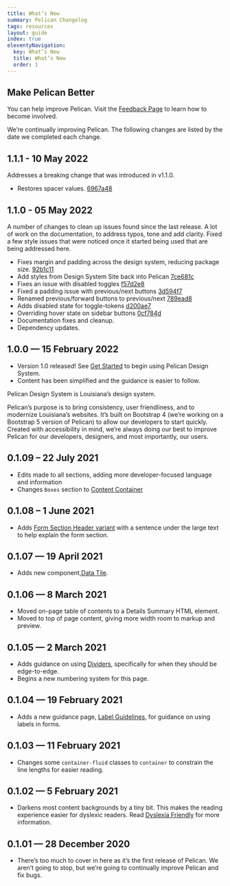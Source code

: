 ```yaml
---
title: What’s New
summary: Pelican Changelog
tags: resources
layout: guide
index: true
eleventyNavigation:
  key: What’s New
  title: What’s New
  order: 1
---
```


## Make Pelican Better

You can help improve Pelican. Visit the [Feedback Page](/feedback) to learn how to become involved.

We’re continually improving Pelican. The following changes are listed by the date we completed each change.

## 1.1.1 - 10 May 2022

Addresses a breaking change that was introduced in v1.1.0. 

- Restores spacer values. [6967a48](https://github.com/la-ots/pelican/commit/6967a48)

## 1.1.0 - 05 May 2022

A number of changes to clean up issues found since the last release. A lot of work on the documentation, to address typos, tone and add clarity. Fixed a few style issues that were noticed once it started being used that are being addressed here.

- Fixes margin and padding across the design system, reducing package size. [92b1c11](https://github.com/la-ots/pelican/commit/92b1c11)
- Add styles from Design System Site back into Pelican [7ce681c](https://github.com/la-ots/pelican/commit/7ce681c)
- Fixes an issue with disabled toggles [f57d2e8](https://github.com/la-ots/pelican/commit/f57d2e8)
- Fixed a padding issue with previous/next buttons [3d594f7](https://github.com/la-ots/pelican/commit/3d594f7)
- Renamed previous/forward buttons to previous/next [789ead8](https://github.com/la-ots/pelican/commit/789ead8)
- Adds disabled state for toggle-tokens [d200ae7](https://github.com/la-ots/pelican/commit/d200ae7)
- Overriding hover state on sidebar buttons [0cf784d](https://github.com/la-ots/pelican/commit/0cf784d)
- Documentation fixes and cleanup.
- Dependency updates.

## 1.0.0 — 15 February 2022

- Version 1.0 released! See [Get Started](/get-started) to begin using Pelican Design System.
- Content has been simplified and the guidance is easier to follow.

Pelican Design System is Louisiana’s design system. 

Pelican’s purpose is to bring consistency, user friendliness, and to modernize Louisiana’s websites. It’s built on Bootstrap 4 (we’re working on a Bootstrap 5 version of Pelican) to allow our developers to start quickly. Created with accessibility in mind, we’re always doing our best to improve Pelican for our developers, designers, and most importantly, our users.

## 0.1.09 – 22 July 2021

- Edits made to all sections, adding more developer-focused language and information
- Changes `Boxes` section to [Content Container](/components/content_container)

## 0.1.08 – 1 June 2021

- Adds [Form Section Header variant](/form-controls/form-section-header/) with a sentence under the large text to help explain the form section.

## 0.1.07 — 19 April 2021

- Adds new component,[Data Tile](/components/data-tile/).

## 0.1.06 — 8 March 2021

- Moved on-page table of contents to a Details Summary HTML element.
- Moved to top of page content, giving more width room to markup and preview.

## 0.1.05 — 2 March 2021

- Adds guidance on using [Dividers](/components/dividers/), specifically for when they should be edge-to-edge.
- Begins a new numbering system for this page.

## 0.1.04 — 19 February 2021

- Adds a new guidance page, [Label Guidelines](/form-controls/labels-guidance/), for guidance on using labels in forms.

## 0.1.03 — 11 February 2021

- Changes some `container-fluid` classes to `container` to constrain the line lengths for easier reading.

## 0.1.02 — 5 February 2021

- Darkens most content backgrounds by a tiny bit. This makes the reading experience easier for dyslexic readers. Read [Dyslexia Friendly](/accessibility/dyslexia-friendly/) for more information.

## 0.1.01 — 28 December 2020

- There’s too much to cover in here as it’s the first release of Pelican. We aren’t going to stop, but we’re going to continually improve Pelican and fix bugs.
